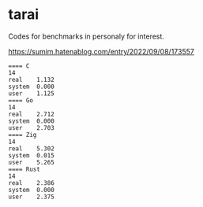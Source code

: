 # tarai

Codes for benchmarks in personaly for interest.

https://sumim.hatenablog.com/entry/2022/09/08/173557

```
==== C
14
real    1.132
system  0.000
user    1.125
==== Go
14
real    2.712
system  0.000
user    2.703
==== Zig
14
real    5.302
system  0.015
user    5.265
==== Rust
14
real    2.386
system  0.000
user    2.375
```
